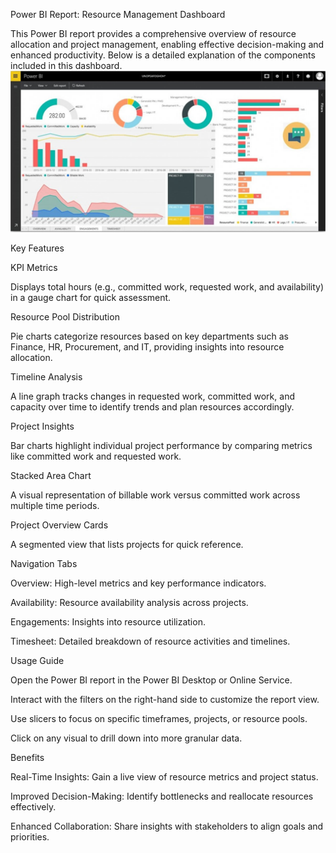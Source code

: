 Power BI Report: Resource Management Dashboard

This Power BI report provides a comprehensive overview of resource allocation and project management, enabling effective decision-making and enhanced productivity. Below is a detailed explanation of the components included in this dashboard.
![Alt text](./power-bi-wide.jpg)


Key Features

KPI Metrics

Displays total hours (e.g., committed work, requested work, and availability) in a gauge chart for quick assessment.

Resource Pool Distribution

Pie charts categorize resources based on key departments such as Finance, HR, Procurement, and IT, providing insights into resource allocation.

Timeline Analysis

A line graph tracks changes in requested work, committed work, and capacity over time to identify trends and plan resources accordingly.

Project Insights

Bar charts highlight individual project performance by comparing metrics like committed work and requested work.

Stacked Area Chart

A visual representation of billable work versus committed work across multiple time periods.

Project Overview Cards

A segmented view that lists projects for quick reference.

Navigation Tabs

Overview: High-level metrics and key performance indicators.

Availability: Resource availability analysis across projects.

Engagements: Insights into resource utilization.

Timesheet: Detailed breakdown of resource activities and timelines.

Usage Guide

Open the Power BI report in the Power BI Desktop or Online Service.

Interact with the filters on the right-hand side to customize the report view.

Use slicers to focus on specific timeframes, projects, or resource pools.

Click on any visual to drill down into more granular data.

Benefits

Real-Time Insights: Gain a live view of resource metrics and project status.

Improved Decision-Making: Identify bottlenecks and reallocate resources effectively.

Enhanced Collaboration: Share insights with stakeholders to align goals and priorities.
